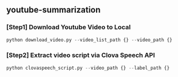 ## youtube-summarization

### [Step1] Download Youtube Video to Local

```python
python download_video.py --video_list_path {} --video_path {}
```

### [Step2] Extract video script via Clova Speech API

```python
python clovaspeech_script.py --video_path {} --label_path {}
```